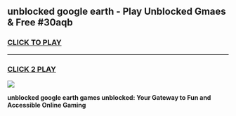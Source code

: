 
## unblocked google earth - Play Unblocked Gmaes & Free #30aqb
<h3>
<a href="https://news.freeplayer.one?title=unblocked_google_earth&ref=26F">CLICK TO PLAY</a></h3>
<hr>

<h3>
<a href="https://news.freeplayer.one?title=unblocked_google_earth&ref=26F">CLICK 2 PLAY</a>
  
</h3>

<a href="https://news.freeplayer.one?title=unblocked_google_earth&ref=26F/"><img src="https://clearcache.store/games.png"></a>


**unblocked google earth games unblocked: Your Gateway to Fun and Accessible Online Gaming**
